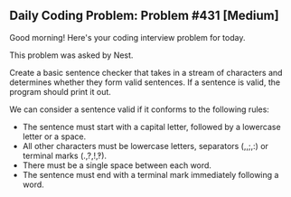 ## Daily Coding Problem: Problem #431 [Medium]

Good morning! Here's your coding interview problem for today.

This problem was asked by Nest.

Create a basic sentence checker that takes in a stream of characters and determines whether they form valid sentences. If a sentence is valid, the program should print it out.

We can consider a sentence valid if it conforms to the following rules:

- The sentence must start with a capital letter, followed by a lowercase letter or a space.
- All other characters must be lowercase letters, separators (,,;,:) or terminal marks (.,?,!,‽).
- There must be a single space between each word.
- The sentence must end with a terminal mark immediately following a word.
